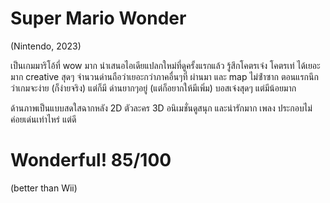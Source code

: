 # Super Mario Wonder
(Nintendo, 2023)

เป็นเกมมาริโอ้ที่ wow มาก นําเสนอไอเดียแปลกใหม่ที่ดูครั้งแรกแล้ว รู้สึกโคตรเจ๋ง โคตรเท่ ได้เยอะมาก creative สุดๆ จํานวนด่านถือว่าเยอะกว่าภาคอื่นๆที่ ผ่านมา และ map ไม่ซ้ําซาก ตอนแรกนึกว่าเกมจะง่าย (ก็ง่ายจริง) แต่ก็มี ด่านยากๆอยู่ (แต่ก็อยากให้มีเพิ่ม) บอสเจ๋งสุดๆ แต่มีน้อยมาก

ด้านภาพเป็นแบบสดใสฉากหลัง 2D ตัวละคร 3D อนิเมชั่นดูสนุก และน่ารักมาก เพลง ประกอบไม่ค่อยเด่นเท่าไหร่ แต่ดี

# Wonderful! 85/100
(better than Wii)